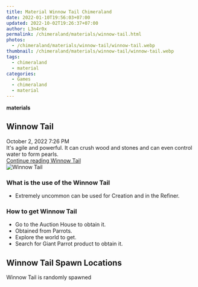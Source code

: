 ```yaml
---
title: Material Winnow Tail Chimeraland
date: 2022-01-10T19:56:03+07:00
updated: 2022-10-02T19:26:37+07:00
author: L3n4r0x
permalink: /chimeraland/materials/winnow-tail.html
photos:
  - /chimeraland/materials/winnow-tail/winnow-tail.webp
thumbnail: /chimeraland/materials/winnow-tail/winnow-tail.webp
tags:
  - chimeraland
  - material
categories:
  - Games
  - chimeraland
  - material
---
```


<section id="bootstrap-wrapper">
  <link
    rel="stylesheet"
    href="https://rawcdn.githack.com/dimaslanjaka/Web-Manajemen/870a349/css/bootstrap-5-3-0-alpha3-wrapper.css"
  />
  <div
    class="row g-0 border rounded overflow-hidden flex-md-row mb-4 shadow-sm position-relative bg-light text-dark"
  >
    <div class="col p-4 d-flex flex-column position-static">
      <strong class="d-inline-block mb-2 text-success">materials</strong>
      <h2 class="mb-0">Winnow Tail</h2>
      <div class="mb-1 text-muted">October 2, 2022 7:26 PM</div>
      <div class="mb-2 border p-1">
        It&#x27;s agile and powerful. It can crush wood and stones and can even
        control water to form pearls.
      </div>
      <a
        href="/chimeraland/materials/winnow-tail.html"
        class="stretched-link d-none"
        >Continue reading Winnow Tail</a
      >
    </div>
    <div class="col-auto d-none d-lg-block">
      <img
        src="/chimeraland/materials/winnow-tail/winnow-tail.webp"
        alt="Winnow Tail"
      />
    </div>
  </div>
  <div class="row bg-light text-dark">
    <div class="col-lg-6 col-12 mb-2">
      <div class="card">
        <div class="card-body">
          <h3 class="card-title">What is the use of the Winnow Tail</h3>
          <div class="card-text">
            <ul>
              <li>
                Extremely uncommon can be used for Creation and in the Refiner.
              </li>
            </ul>
          </div>
        </div>
      </div>
    </div>
    <div class="col-lg-6 col-12 mb-2">
      <div class="card">
        <div class="card-body">
          <h3 class="card-title">How to get Winnow Tail</h3>
          <div class="card-text">
            <ul>
              <li>Go to the Auction House to obtain it.</li>
              <li>Obtained from Parrots.</li>
              <li>Explore the world to get.</li>
              <li>Search for Giant Parrot product to obtain it.</li>
            </ul>
          </div>
        </div>
      </div>
    </div>
    <div class="col-12 mb-2">
      <h2>Winnow Tail Spawn Locations</h2>
      <p>Winnow Tail is randomly spawned</p>
    </div>
  </div>
</section>